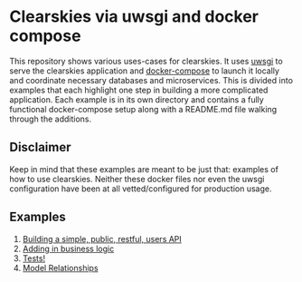 # Clearskies via uwsgi and docker compose

This repository shows various uses-cases for clearskies.  It uses [uwsgi](https://uwsgi-docs.readthedocs.io/en/latest/WSGIquickstart.html) to serve the clearskies application and [docker-compose](https://docs.docker.com/compose/) to launch it locally and coordinate necessary databases and microservices.  This is divided into examples that each highlight one step in building a more complicated application. Each example is in its own directory and contains a fully functional docker-compose setup along with a README.md file walking through the additions.

## Disclaimer

Keep in mind that these examples are meant to be just that: examples of how to use clearskies.  Neither these docker files nor even the uwsgi configuration have been at all vetted/configured for production usage.

## Examples

 1. [Building a simple, public, restful, users API](./example_1_restful_users)
 2. [Adding in business logic](./example_2_business_logic)
 3. [Tests!](./example_3_tests)
 3. [Model Relationships](./example_4_relationships)
